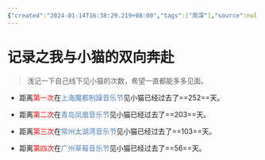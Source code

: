 ```yaml
---
{"created":"2024-01-14T16:38:29.219+08:00","tags":["周深"],"source":null,"aliases":"线下与周深见面的记录","author":"誉奕","read":null,"dg-publish":true,"permalink":"/11-暂定区/记录之我与小猫的双向奔赴/","dgPassFrontmatter":true,"updated":"2024-01-14T16:50:34.480+08:00"}
---
```


# 记录之我与小猫的双向奔赴
>浅记一下自己线下见小猫的次数，希望一直都能多多见面。



- 距离<font color=#ff0000>第一次</font>在<font color="#4f81bd">上海魔都制躁音乐节</font>见小猫已经过去了==252==天。

- 距离<font color=#ff0000>第二次</font>在<font color="#4f81bd">青岛凤凰音乐节</font>见小猫已经过去了==203==天。

- 距离<font color=#ff0000>第三次</font>在<font color="#4f81bd">常州太湖湾音乐节</font>见小猫已经过去了==103==天。

- 距离<font color=#ff0000>第四次</font>在<font color="#4f81bd">广州草莓音乐节</font>见小猫已经过去了==56==天。